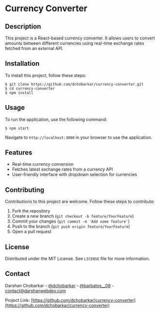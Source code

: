 # Currency Converter

## Description

This project is a React-based currency converter. It allows users to convert amounts between different currencies using real-time exchange rates fetched from an external API.

## Installation

To install this project, follow these steps:

    $ git clone https://github.com/dchobarkar/currency-converter.git
    $ cd currency-converter
    $ npm install

## Usage

To run the application, use the following command:

    $ npm start

Navigate to `http://localhost:3000` in your browser to use the application.

## Features

- Real-time currency conversion
- Fetches latest exchange rates from a currency API
- User-friendly interface with dropdown selection for currencies

## Contributing

Contributions to this project are welcome. Follow these steps to contribute:

1. Fork the repository
2. Create a new branch (`git checkout -b feature/YourFeature`)
3. Commit your changes (`git commit -m 'Add some feature'`)
4. Push to the branch (`git push origin feature/YourFeature`)
5. Open a pull request

## License

Distributed under the MIT License. See `LICENSE` file for more information.

## Contact

Darshan Chobarkar - [@dchobarkar](https://www.linkedin.com/in/dchobarkar/) - [@barbatos\_\_08](https://twitter.com/barbatos__08) - contact@darshanwebdev.com

Project Link: [https://github.com/dchobarkar/currency-converter](https://github.com/dchobarkar/currency-converter)
